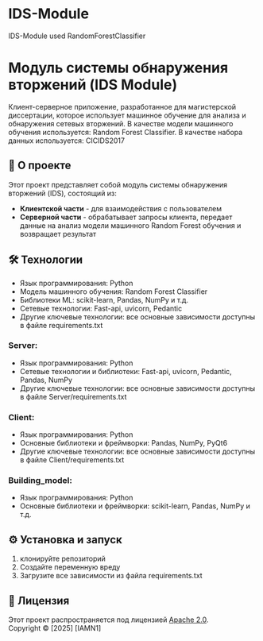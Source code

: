 # IDS-Module
IDS-Module used RandomForestClassifier

# Модуль системы обнаружения вторжений (IDS Module)

Клиент-серверное приложение, разработанное для магистерской диссертации, которое использует машинное обучение для анализа и обнаружения сетевых вторжений.
В качестве модели машинного обучения используется: Random Forest Classifier.
В качестве набора данных используется: CICIDS2017

## 📌 О проекте

Этот проект представляет собой модуль системы обнаружения вторжений (IDS), состоящий из:
- **Клиентской части** - для взаимодействия с пользователем
- **Серверной части** - обрабатывает запросы клиента, передает данные на анализ модели машинного Random Forest обучения и возвращает результат

## 🛠 Технологии
- Язык программирования: Python
- Модель машинного обучения: Random Forest Classifier
- Библиотеки ML: scikit-learn, Pandas, NumPy и т.д.
- Сетевые технологии: Fast-api, uvicorn, Pedantic
- Другие ключевые технологии: все основные зависимости доступны в файле requirements.txt

### Server:
- Язык программирования: Python
- Сетевые технологии и библиотеки: Fast-api, uvicorn, Pedantic, Pandas, NumPy
- Другие ключевые технологии: все основные зависимости доступны в файле Server/requirements.txt

### Client:
- Язык программирования: Python
- Основные библиотеки и фреймворки: Pandas, NumPy, PyQt6
- Другие ключевые технологии: все основные зависимости доступны в файле Client/requirements.txt

### Building_model:
- Язык программирования: Python
- Основные библиотеки и фреймворки: scikit-learn, Pandas, NumPy и т.д.

## ⚙️ Установка и запуск
1. клонируйте репозиторий
2. Создайте переменную вреду
3. Загрузите все зависимости из файла requirements.txt

## 📜 Лицензия
Этот проект распространяется под лицензией [Apache 2.0](LICENSE).  
Copyright © [2025] [IAMN1]
